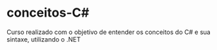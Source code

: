# conceitos-C#

Curso realizado com o objetivo de entender os conceitos do C# e sua sintaxe, utilizando o .NET
